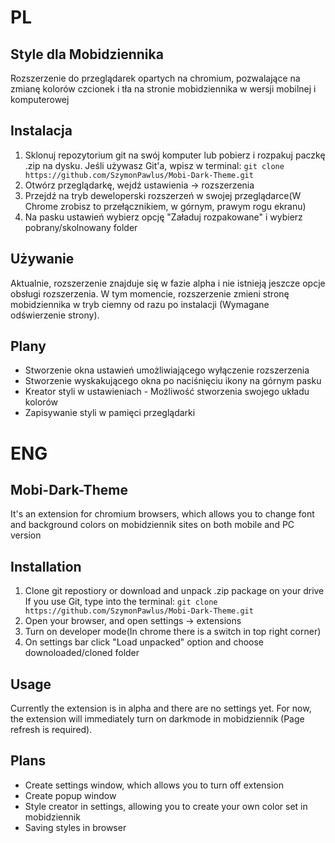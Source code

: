 # PL
## Style dla Mobidziennika

Rozszerzenie do przeglądarek opartych na chromium, pozwalające na zmianę kolorów czcionek i tła na stronie mobidziennika w wersji mobilnej i komputerowej

## Instalacja
1. Sklonuj repozytorium git na swój komputer lub pobierz i rozpakuj paczkę .zip na dysku.
  Jeśli używasz Git'a, wpisz w terminal: `git clone https://github.com/SzymonPawlus/Mobi-Dark-Theme.git`
2. Otwórz przeglądarkę, wejdź ustawienia -> rozszerzenia
3. Przejdź na tryb deweloperski rozszerzeń w swojej przeglądarce(W Chrome zrobisz to przełącznikiem, w górnym, prawym rogu ekranu)
4. Na pasku ustawień wybierz opcję "Załaduj rozpakowane" i wybierz pobrany/skolnowany folder

## Używanie
Aktualnie, rozszerzenie znajduje się w fazie alpha i nie istnieją jeszcze opcje obsługi rozszerzenia.
W tym momencie, rozszerzenie zmieni stronę mobidziennika w tryb ciemny od razu po instalacji (Wymagane odświerzenie strony).

## Plany
- Stworzenie okna ustawień umożliwiającego wyłączenie rozszerzenia
- Stworzenie wyskakującego okna po naciśnięciu ikony na górnym pasku
- Kreator styli w ustawieniach - Możliwość stworzenia swojego układu kolorów
- Zapisywanie styli w pamięci przeglądarki

# ENG
## Mobi-Dark-Theme

It's an extension for chromium browsers, which allows you to change font and background colors on mobidziennik sites on both mobile and PC version

## Installation
1. Clone git repostiory or download and unpack .zip package on your drive
  If you use Git, type into the terminal: `git clone https://github.com/SzymonPawlus/Mobi-Dark-Theme.git`
2. Open your browser, and open settings -> extensions
3. Turn on developer mode(In chrome there is a switch in top right corner)
4. On settings bar click "Load unpacked" option and choose downoloaded/cloned folder

## Usage
Currently the extension is in alpha and there are no settings yet.
For now, the extension will immediately turn on darkmode in mobidziennik (Page refresh is required).

## Plans
- Create settings window, which allows you to turn off extension
- Create popup window
- Style creator in settings, allowing you to create your own color set in mobidziennik
- Saving styles in browser

